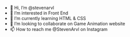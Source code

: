 - 👋 Hi, I’m @stevenarvl
- 👀 I’m interested in Front End
- 🌱 I’m currently learning HTML & CSS
- 💞️ I’m looking to collaborate on Game Animation website
- 📫 How to reach me @StevenArvl on Instagram

<!---
stivenarvl/stivenarvl is a ✨ special ✨ repository because its `README.md` (this file) appears on your GitHub profile.
You can click the Preview link to take a look at your changes.
--->
